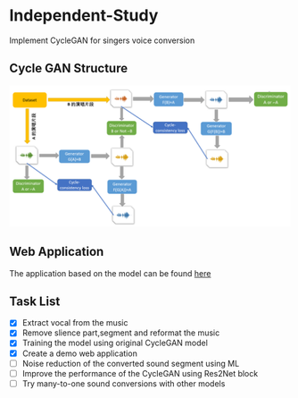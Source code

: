 # Independent-Study

Implement CycleGAN for singers voice conversion

## Cycle GAN Structure
![Structure Image](https://github.com/liuyuhanalex/Independent-Study/blob/master/structure.PNG)

## Web Application
The application based on the model can be found [here](http://www.tianlaivc.com/)


## Task List
- [x] Extract vocal from the music
- [x] Remove slience part,segment and reformat the music
- [x] Training the model using original CycleGAN model
- [x] Create a demo web application
- [ ] Noise reduction of the converted sound segment using ML
- [ ] Improve the performance of the CycleGAN using Res2Net block
- [ ] Try many-to-one sound conversions with other models
